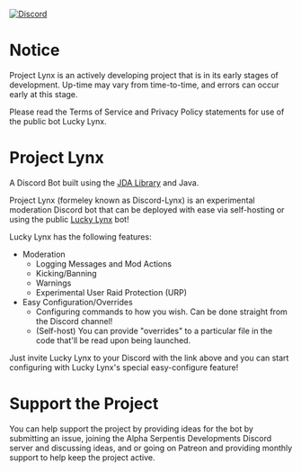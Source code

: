 [discord-invite]: https://discord.gg/u9wMgBY

[ ![Discord](https://discordapp.com/api/guilds/590215639785013298/widget.png) ][discord-invite]

# Notice

Project Lynx is an actively developing project that is in its early stages of development. Up-time may vary from time-to-time, and errors can occur early at this stage.

Please read the Terms of Service and Privacy Policy statements for use of the public bot Lucky Lynx.

# Project Lynx
A Discord Bot built using the [JDA Library](https://github.com/DV8FromTheWorld/JDA) and Java.

Project Lynx (formeley known as Discord-Lynx) is an experimental moderation Discord bot that can be deployed with ease via self-hosting or using the public [Lucky Lynx](https://discordapp.com/oauth2/authorize?client_id=743859295958859797&scope=bot&permissions=8) bot!

Lucky Lynx has the following features:
- Moderation
  - Logging Messages and Mod Actions
  - Kicking/Banning
  - Warnings
  - Experimental User Raid Protection (URP)
- Easy Configuration/Overrides
  - Configuring commands to how you wish. Can be done straight from the Discord channel!
  - (Self-host) You can provide "overrides" to a particular file in the code that'll be read upon being launched.

Just invite Lucky Lynx to your Discord with the link above and you can start configuring with Lucky Lynx's special easy-configure feature! 

# Support the Project

You can help support the project by providing ideas for the bot by submitting an issue, joining the Alpha Serpentis Developments Discord server and discussing ideas, and or going on Patreon and providing monthly support to help keep the project active.
